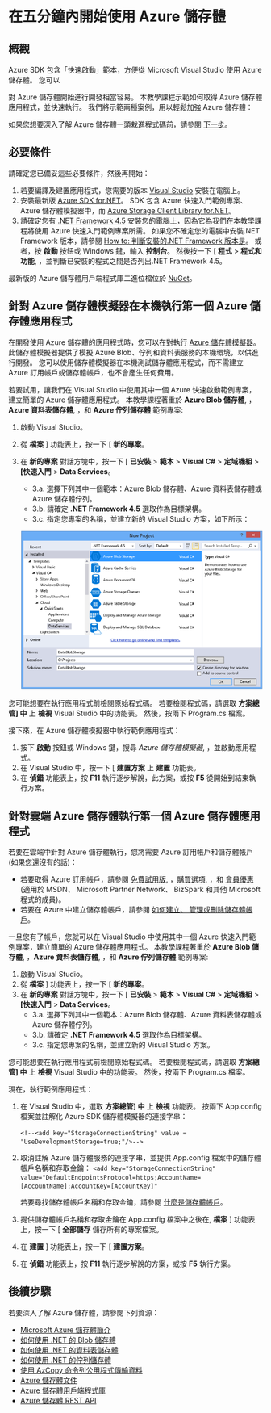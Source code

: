 <properties 
    pageTitle="在五分鐘內開始使用 Azure 儲存體 | Microsoft Azure" 
    description="使用 Azure 快速入門、Visual Studio 和 Azure 儲存體模擬器，快速掌握 Microsoft Azure Blob、資料表和佇列。 在五分鐘內執行第一個 Azure 儲存體應用程式" 
    services="storage" 
    documentationCenter=".net" 
    authors="tamram" 
    manager="adinah" 
    editor=""/>

<tags 
    ms.service="storage" 
    ms.workload="storage" 
    ms.tgt_pltfrm="na" 
    ms.devlang="dotnet" 
    ms.topic="article" 
    ms.date="11/12/2015" 
    ms.author="tamram;selcint"/>

# 在五分鐘內開始使用 Azure 儲存體 

## 概觀

Azure SDK 包含「快速啟動」範本，方便從 Microsoft Visual Studio 使用 Azure 儲存體。 您可以 

對 Azure 儲存體開始進行開發相當容易。 本教學課程示範如何取得 Azure 儲存體應用程式，並快速執行。 
我們將示範兩種案例，用以輕鬆加強 Azure 儲存體：

如果您想要深入了解 Azure 儲存體一頭栽進程式碼前，請參閱 [下一步](#next-steps)。

## 必要條件

請確定您已備妥這些必要條件，然後再開始：

1. 若要編譯及建置應用程式，您需要的版本 [Visual Studio](https://www.visualstudio.com/) 安裝在電腦上。 
2. 安裝最新版 [Azure SDK for.NET](http://azure.microsoft.com/downloads/)。 SDK 包含 Azure 快速入門範例專案、 Azure 儲存體模擬器中，而 [Azure Storage Client Library for.NET](https://msdn.microsoft.com/library/azure/wa_storage_30_reference_home.aspx)。
3. 請確定您有 [.NET Framework 4.5](http://www.microsoft.com/download/details.aspx?id=30653) 安裝您的電腦上，因為它為我們在本教學課程將使用 Azure 快速入門範例專案所需。 如果您不確定您的電腦中安裝.NET Framework 版本，請參閱 [How to: 判斷安裝的.NET Framework 版本是](https://msdn.microsoft.com/vstudio/hh925568.aspx)。 或者，按 **啟動** 按鈕或 Windows 鍵，輸入 **控制台**。 然後按一下 [ **程式** > **程式和功能**, ，並判斷已安裝的程式之間是否列出.NET Framework 4.5。

最新版的 Azure 儲存體用戶端程式庫二進位檔位於 [NuGet](https://www.nuget.org/packages/WindowsAzure.Storage/)。


## 針對 Azure 儲存體模擬器在本機執行第一個 Azure 儲存體應用程式

在開發使用 Azure 儲存體的應用程式時，您可以在對執行 [Azure 儲存體模擬器](storage-use-emulator.md)。 此儲存體模擬器提供了模擬 Azure Blob、佇列和資料表服務的本機環境，以供進行開發。 您可以使用儲存體模擬器在本機測試儲存體應用程式，而不需建立 Azure 訂用帳戶或儲存體帳戶，也不會產生任何費用。

若要試用，讓我們在 Visual Studio 中使用其中一個 Azure 快速啟動範例專案，建立簡單的 Azure 儲存體應用程式。 本教學課程著重於 **Azure Blob 儲存體**, ，**Azure 資料表儲存體**, ，和 **Azure 佇列儲存體** 範例專案:

1. 啟動 Visual Studio。
2. 從 **檔案** ] 功能表上，按一下 [ **新的專案**。
3. 在 **新的專案** 對話方塊中，按一下 [ **已安裝** > **範本** > **Visual C#** > **定域機組** > **[快速入門** > **Data Services**。
    - 3.a.  選擇下列其中一個範本：Azure Blob 儲存體、Azure 資料表儲存體或 Azure 儲存體佇列。 
    - 3.b. 請確定 **.NET Framework 4.5** 選取作為目標架構。   
    - 3.c. 指定您專案的名稱，並建立新的 Visual Studio 方案，如下所示：
    
    ![Azure 快速入門][Image1]

您可能想要在執行應用程式前檢閱原始程式碼。 若要檢閱程式碼，請選取 **方案總管] 中** 上 **檢視** Visual Studio 中的功能表。 然後，按兩下 Program.cs 檔案。 

接下來，在 Azure 儲存體模擬器中執行範例應用程式：

1.  按下 **啟動** 按鈕或 Windows 鍵，搜尋 *Azure 儲存體模擬器*, ，並啟動應用程式。
2.  在 Visual Studio 中，按一下 [ **建置方案** 上 **建置** 功能表。 
3.  在 **偵錯** 功能表上，按 **F11** 執行逐步解說，此方案，或按 **F5** 從開始到結束執行方案。

## 針對雲端 Azure 儲存體執行第一個 Azure 儲存體應用程式

若要在雲端中針對 Azure 儲存體執行，您將需要 Azure 訂用帳戶和儲存體帳戶 (如果您還沒有的話)： 

- 若要取得 Azure 訂用帳戶，請參閱 [免費試用版](http://azure.microsoft.com/pricing/free-trial/), ，[購買選項](http://azure.microsoft.com/pricing/purchase-options/), ，和 [會員優惠](http://azure.microsoft.com/pricing/member-offers/) (適用於 MSDN、 Microsoft Partner Network、 BizSpark 和其他 Microsoft 程式的成員)。
- 若要在 Azure 中建立儲存體帳戶，請參閱 [如何建立、 管理或刪除儲存體帳戶](storage-create-storage-account.md)。

一旦您有了帳戶，您就可以在 Visual Studio 中使用其中一個 Azure 快速入門範例專案，建立簡單的 Azure 儲存體應用程式。 本教學課程著重於 **Azure Blob 儲存體**, ，**Azure 資料表儲存體**, ，和 **Azure 佇列儲存體** 範例專案:

1. 啟動 Visual Studio。
2. 從 **檔案** ] 功能表上，按一下 [ **新的專案**。
3. 在 **新的專案** 對話方塊中，按一下 [ **已安裝** > **範本** > **Visual C#** > **定域機組** > **[快速入門** > **Data Services**。
    - 3.a. 選擇下列其中一個範本：Azure Blob 儲存體、Azure 資料表儲存體或 Azure 儲存體佇列。
    - 3.b. 請確定 **.NET Framework 4.5** 選取作為目標架構。
    - 3.c. 指定您專案的名稱，並建立新的 Visual Studio 方案。 

您可能想要在執行應用程式前檢閱原始程式碼。 若要檢閱程式碼，請選取 **方案總管] 中** 上 **檢視** Visual Studio 中的功能表。 然後，按兩下 Program.cs 檔案。 

現在，執行範例應用程式：

1.  在 Visual Studio 中，選取 **方案總管] 中** 上 **檢視** 功能表。 按兩下 App.config 檔案並註解化 Azure SDK 儲存體模擬器的連接字串：

    `<!--<add key="StorageConnectionString" value = "UseDevelopmentStorage=true;"/>-->`

2.  取消註解 Azure 儲存體服務的連接字串，並提供 App.config 檔案中的儲存體帳戶名稱和存取金鑰：
    `<add key="StorageConnectionString" value="DefaultEndpointsProtocol=https;AccountName=[AccountName];AccountKey=[AccountKey]"`

    若要尋找儲存體帳戶名稱和存取金鑰，請參閱 [什麼是儲存體帳戶](storage-whatis-account.md)。

3.  提供儲存體帳戶名稱和存取金鑰在 App.config 檔案中之後在, **檔案** ] 功能表上，按一下 [ **全部儲存** 儲存所有的專案檔案。
4.  在 **建置** ] 功能表上，按一下 [ **建置方案**。
5.  在 **偵錯** 功能表上，按 **F11** 執行逐步解說的方案，或按 **F5** 執行方案。


## 後續步驟

若要深入了解 Azure 儲存體，請參閱下列資源：

* [Microsoft Azure 儲存體簡介](storage-introduction.md)
* [如何使用 .NET 的 Blob 儲存體](storage-dotnet-how-to-use-blobs.md)
* [如何使用 .NET 的資料表儲存體](storage-dotnet-how-to-use-tables.md)
* [如何使用 .NET 的佇列儲存體](storage-dotnet-how-to-use-queues.md)
* [使用 AzCopy 命令列公用程式傳輸資料](storage-use-azcopy)
* [Azure 儲存體文件](http://azure.microsoft.com/documentation/services/storage/)
* [Azure 儲存體用戶端程式庫](https://msdn.microsoft.com/library/azure/wa_storage_30_reference_home.aspx)
* [Azure 儲存體 REST API](https://msdn.microsoft.com/library/azure/dd179355.aspx)

[Image1]: ./media/storage-getting-started-guide/QuickStart.png
 

